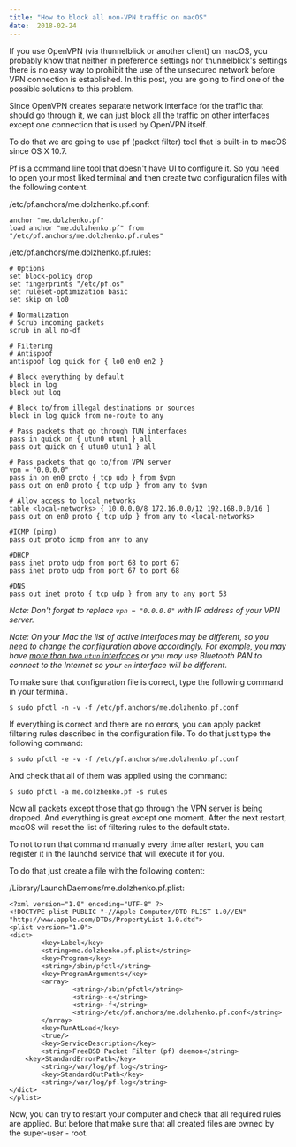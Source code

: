 ```yaml
---
title: "How to block all non-VPN traffic on macOS"
date:  2018-02-24
---
```


If you use OpenVPN (via thunnelblick or another client) on macOS, you probably know that neither in preference settings nor thunnelblick's settings there is no easy way to prohibit the use of the unsecured network before VPN connection is established. In this post, you are going to find one of the possible solutions to this problem.

Since OpenVPN creates separate network interface for the traffic that should go through it, we can just block all the traffic on other interfaces except one connection that is used by OpenVPN itself.

To do that we are going to use pf (packet filter) tool that is built-in to macOS since OS X 10.7.

Pf is a command line tool that doesn't have UI to configure it. So you need to open your most liked terminal and then create two configuration files with the following content.

/etc/pf.anchors/me.dolzhenko.pf.conf:

```
anchor "me.dolzhenko.pf"
load anchor "me.dolzhenko.pf" from "/etc/pf.anchors/me.dolzhenko.pf.rules"
```

/etc/pf.anchors/me.dolzhenko.pf.rules:

```
# Options
set block-policy drop
set fingerprints "/etc/pf.os"
set ruleset-optimization basic
set skip on lo0

# Normalization
# Scrub incoming packets
scrub in all no-df

# Filtering
# Antispoof
antispoof log quick for { lo0 en0 en2 }

# Block everything by default
block in log
block out log

# Block to/from illegal destinations or sources
block in log quick from no-route to any

# Pass packets that go through TUN interfaces
pass in quick on { utun0 utun1 } all
pass out quick on { utun0 utun1 } all

# Pass packets that go to/from VPN server
vpn = "0.0.0.0"
pass in on en0 proto { tcp udp } from $vpn
pass out on en0 proto { tcp udp } from any to $vpn

# Allow access to local networks
table <local-networks> { 10.0.0.0/8 172.16.0.0/12 192.168.0.0/16 }
pass out on en0 proto { tcp udp } from any to <local-networks>

#ICMP (ping)
pass out proto icmp from any to any

#DHCP
pass inet proto udp from port 68 to port 67
pass inet proto udp from port 67 to port 68

#DNS
pass out inet proto { tcp udp } from any to any port 53
```

_Note: Don't forget to replace `vpn = "0.0.0.0"` with IP address of your VPN server._

_Note: On your Mac the list of active interfaces may be different, so you need to change the configuration above accordingly. For example, you may have [more than two `utun` interfaces](https://github.com/Tunnelblick/Tunnelblick/issues/340) or you may use Bluetooth PAN to connect to the Internet so your `en` interface will be different._

To make sure that configuration file is correct, type the following command in your terminal.

```
$ sudo pfctl -n -v -f /etc/pf.anchors/me.dolzhenko.pf.conf
```

If everything is correct and there are no errors, you can apply packet filtering rules described in the configuration file. To do that just type the following command:

```
$ sudo pfctl -e -v -f /etc/pf.anchors/me.dolzhenko.pf.conf
```

And check that all of them was applied using the command:

```
$ sudo pfctl -a me.dolzhenko.pf -s rules
```

Now all packets except those that go through the VPN server is being dropped. And everything is great except one moment. After the next restart, macOS will reset the list of filtering rules to the default state.

To not to run that command manually every time after restart, you can register it in the launchd service that will execute it for you.

To do that just create a file with the following content:

/Library/LaunchDaemons/me.dolzhenko.pf.plist:

```
<?xml version="1.0" encoding="UTF-8" ?>
<!DOCTYPE plist PUBLIC "-//Apple Computer/DTD PLIST 1.0//EN" "http://www.apple.com/DTDs/PropertyList-1.0.dtd">
<plist version="1.0">
<dict>
        <key>Label</key>
        <string>me.dolzhenko.pf.plist</string>
        <key>Program</key>
        <string>/sbin/pfctl</string>
        <key>ProgramArguments</key>
        <array>
                <string>/sbin/pfctl</string>
                <string>-e</string>
                <string>-f</string>
                <string>/etc/pf.anchors/me.dolzhenko.pf.conf</string>
        </array>
        <key>RunAtLoad</key>
        <true/>
        <key>ServiceDescription</key>
        <string>FreeBSD Packet Filter (pf) daemon</string>
    <key>StandardErrorPath</key>
        <string>/var/log/pf.log</string>
        <key>StandardOutPath</key>
        <string>/var/log/pf.log</string>
</dict>
</plist>
```

Now, you can try to restart your computer and check that all required rules are applied. But before that make sure that all created files are owned by the super-user - root.

